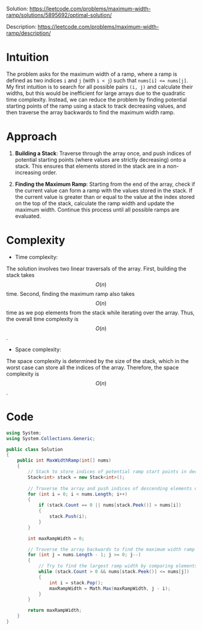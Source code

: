 Solution: https://leetcode.com/problems/maximum-width-ramp/solutions/5895692/optimal-solution/

Description: https://leetcode.com/problems/maximum-width-ramp/description/

# Intuition
<!-- Describe your first thoughts on how to solve this problem. -->
The problem asks for the maximum width of a ramp, where a ramp is defined as two indices `i` and `j` (with `i < j`) such that `nums[i] <= nums[j]`. My first intuition is to search for all possible pairs `(i, j)` and calculate their widths, but this would be inefficient for large arrays due to the quadratic time complexity. Instead, we can reduce the problem by finding potential starting points of the ramp using a stack to track decreasing values, and then traverse the array backwards to find the maximum width ramp.

# Approach
<!-- Describe your approach to solving the problem. -->
1. **Building a Stack**: Traverse through the array once, and push indices of potential starting points (where values are strictly decreasing) onto a stack. This ensures that elements stored in the stack are in a non-increasing order.
  
2. **Finding the Maximum Ramp**: Starting from the end of the array, check if the current value can form a ramp with the values stored in the stack. If the current value is greater than or equal to the value at the index stored on the top of the stack, calculate the ramp width and update the maximum width. Continue this process until all possible ramps are evaluated.

# Complexity
- Time complexity:
<!-- Add your time complexity here, e.g. $$O(n)$$ -->
  The solution involves two linear traversals of the array. First, building the stack takes $$O(n)$$ time. Second, finding the maximum ramp also takes $$O(n)$$ time as we pop elements from the stack while iterating over the array. Thus, the overall time complexity is $$O(n)$$.

- Space complexity:
<!-- Add your space complexity here, e.g. $$O(n)$$ -->
  The space complexity is determined by the size of the stack, which in the worst case can store all the indices of the array. Therefore, the space complexity is $$O(n)$$.


# Code
```csharp []
using System;
using System.Collections.Generic;

public class Solution
{
    public int MaxWidthRamp(int[] nums)
    {
        // Stack to store indices of potential ramp start points in decreasing order
        Stack<int> stack = new Stack<int>();
        
        // Traverse the array and push indices of descending elements onto the stack
        for (int i = 0; i < nums.Length; i++)
        {
            if (stack.Count == 0 || nums[stack.Peek()] > nums[i])
            {
                stack.Push(i);
            }
        }

        int maxRampWidth = 0;

        // Traverse the array backwards to find the maximum width ramp
        for (int j = nums.Length - 1; j >= 0; j--)
        {
            // Try to find the largest ramp width by comparing elements on the stack
            while (stack.Count > 0 && nums[stack.Peek()] <= nums[j])
            {
                int i = stack.Pop();
                maxRampWidth = Math.Max(maxRampWidth, j - i);
            }
        }

        return maxRampWidth;
    }
}
```
